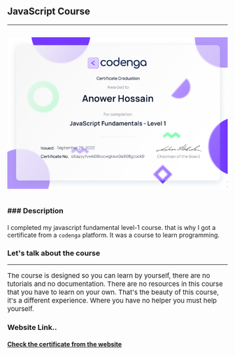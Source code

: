 ## __JavaScript Course__
___

```
```
<img src="images/codengo.png"  width=auto height=auto>


```
```
### ### __Description__
<p style="font-size:20px">

I completed my javascript fundamental level-1 course. that is why I got a certificate from a `codenga` platform. It was a course to learn programming.
</p>

###  __Let's talk about the course__
___
<p style="font-size:15px">
The course is designed so you can learn by yourself, there are no tutorials and no documentation.
There are no resources in this course that you have to learn on your own. That's the beauty of this course, it's a different experience. Where you have no helper you must help yourself.
</p>

### __Website Link..__

#### [Check the certificate from the website](https://codenga.com/p/certificate/hash/o6azyyfvwk08kocwgk4w04808gcock0)